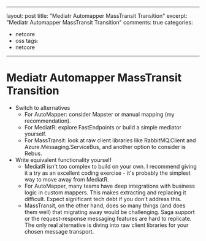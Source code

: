 
---
layout: post
title: "Mediatr Automapper MassTransit Transition"
excerpt: "Mediatr Automapper MassTransit Transition"
comments: true
categories:
  - netcore
  - oss
tags: 
  - netcore
---


# Mediatr Automapper MassTransit Transition

- Switch to alternatives
  - For AutoMapper: consider Mapster or manual mapping (my recommendation).  
  - For MediatR: explore FastEndpoints or build a simple mediator yourself.  
  - For MassTransit: look at raw client libraries like RabbitMQ.Client and Azure.Messaging.ServiceBus, and another option to consider is Rebus.
- Write equivalent functionality yourself
  - MediatR isn't too complex to build on your own. I recommend giving it a try as an excellent coding exercise - it's probably the simplest way to move away from MediatR.
  - For AutoMapper, many teams have deep integrations with business logic in custom mappers. This makes extracting and replacing it difficult. Expect significant tech debt if you don't address this.
  - MassTransit, on the other hand, does so many things (and does them well) that migrating away would be challenging. Saga support or the request-response messaging features are hard to replicate. The only real alternative is diving into raw client libraries for your chosen message transport.
